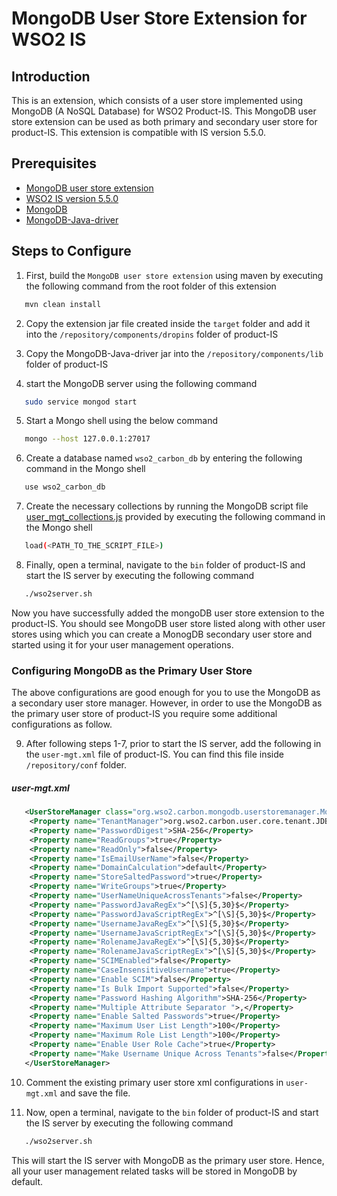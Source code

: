 # MongoDB User Store Extension for WSO2 IS

## Introduction
This is an extension, which consists of a user store implemented using MongoDB (A NoSQL Database) for WSO2 Product-IS. This MongoDB user store extension can be used as both primary and secondary user store for product-IS. This extension is compatible with IS version 5.5.0. 

## Prerequisites
- [MongoDB user store extension](https://github.com/pranavan15/mongodb-user-store-wso2-is/archive/master.zip)
- [WSO2 IS version 5.5.0](https://wso2.com/identity-and-access-management/install)
- [MongoDB](https://www.mongodb.com/download-center?jmp=nav#community)
- [MongoDB-Java-driver](https://oss.sonatype.org/content/repositories/releases/org/mongodb/mongo-java-driver/3.7.0/mongo-java-driver-3.7.0.jar)

## Steps to Configure
1. First, build the `MongoDB user store extension` using maven by executing the following command from the root folder of this extension
```bash
   mvn clean install    
```

2. Copy the extension jar file created inside the `target` folder and add it into the `/repository/components/dropins` folder of product-IS 

3. Copy the MongoDB-Java-driver jar into the `/repository/components/lib` folder of product-IS

4. start the MongoDB server using the following command
```bash
   sudo service mongod start  
```

5. Start a Mongo shell using the below command
```bash
   mongo --host 127.0.0.1:27017
```

6. Create a database named `wso2_carbon_db` by entering the following command in the Mongo shell
```bash
   use wso2_carbon_db
```

7. Create the necessary collections by running the MongoDB script file [user_mgt_collections.js](/dbscripts/user_mgt_collections.js) provided by executing the following command in the Mongo shell
```bash
   load(<PATH_TO_THE_SCRIPT_FILE>)
```

8. Finally, open a terminal, navigate to the `bin` folder of product-IS and start the IS server by executing the following command
```bash
   ./wso2server.sh
```

Now you have successfully added the mongoDB user store extension to the product-IS. You should see MongoDB user store listed along with other user stores using which you can create a MonogDB secondary user store and started using it for your user management operations. 


### Configuring MongoDB as the Primary User Store

The above configurations are good enough for you to use the MongoDB as a secondary user store manager. However, in order to use the MongoDB as the primary user store of product-IS you require some additional configurations as follow. 

9. After following steps 1-7, prior to start the IS server, add the following in the `user-mgt.xml` file of product-IS. You can find this file inside `/repository/conf` folder. 

##### user-mgt.xml
```xml
   <UserStoreManager class="org.wso2.carbon.mongodb.userstoremanager.MongoDBUserStoreManager">
	<Property name="TenantManager">org.wso2.carbon.user.core.tenant.JDBCTenantManager</Property>
	<Property name="PasswordDigest">SHA-256</Property>
	<Property name="ReadGroups">true</Property>
	<Property name="ReadOnly">false</Property>
	<Property name="IsEmailUserName">false</Property>
	<Property name="DomainCalculation">default</Property>
	<Property name="StoreSaltedPassword">true</Property>
	<Property name="WriteGroups">true</Property>
	<Property name="UserNameUniqueAcrossTenants">false</Property>
	<Property name="PasswordJavaRegEx">^[\S]{5,30}$</Property>
	<Property name="PasswordJavaScriptRegEx">^[\S]{5,30}$</Property>
	<Property name="UsernameJavaRegEx">^[\S]{5,30}$</Property>
	<Property name="UsernameJavaScriptRegEx">^[\S]{5,30}$</Property>
	<Property name="RolenameJavaRegEx">^[\S]{5,30}$</Property>
	<Property name="RolenameJavaScriptRegEx">^[\S]{5,30}$</Property>
	<Property name="SCIMEnabled">false</Property>
	<Property name="CaseInsensitiveUsername">true</Property>
	<Property name="Enable SCIM">false</Property>
	<Property name="Is Bulk Import Supported">false</Property>
	<Property name="Password Hashing Algorithm">SHA-256</Property>
	<Property name="Multiple Attribute Separator ">,</Property>
	<Property name="Enable Salted Passwords">true</Property>
	<Property name="Maximum User List Length">100</Property>
	<Property name="Maximum Role List Length">100</Property>
	<Property name="Enable User Role Cache">true</Property>
	<Property name="Make Username Unique Across Tenants">false</Property>
   </UserStoreManager>
```

10. Comment the existing primary user store xml configurations in `user-mgt.xml` and save the file.

11. Now, open a terminal, navigate to the `bin` folder of product-IS and start the IS server by executing the following command
```bash
   ./wso2server.sh
```

This will start the IS server with MongoDB as the primary user store. Hence, all your user management related tasks will be stored in MongoDB by default.
